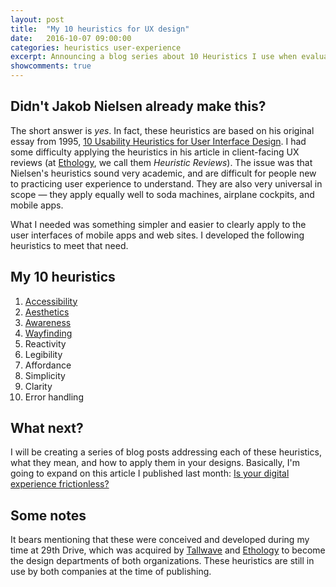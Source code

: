 ```yaml
---
layout: post
title:  "My 10 heuristics for UX design"
date:   2016-10-07 09:00:00
categories: heuristics user-experience
excerpt: Announcing a blog series about 10 Heuristics I use when evaluating UX designs
showcomments: true
---
```


## Didn't Jakob Nielsen already make this?

The short answer is *yes*. In fact, these heuristics are based on his original essay from 1995, [10 Usability Heuristics for User Interface Design](https://www.nngroup.com/articles/ten-usability-heuristics/). I had some difficulty applying the heuristics in his article in client-facing UX reviews (at [Ethology](http://www.ethology.com), we call them _Heuristic Reviews_). The issue was that Nielsen's heuristics sound very academic, and are difficult for people new to practicing user experience to understand. They are also very universal in scope &mdash; they apply equally well to soda machines, airplane cockpits, and mobile apps.

What I needed was something simpler and easier to clearly apply to the user interfaces of mobile apps and web sites. I developed the following heuristics to meet that need.

## My 10 heuristics

1. [Accessibility](/heuristics/user-experience/2016/10/16/heuristic-1-accessibility.html)
2. [Aesthetics](/heuristics/user-experience/2016/10/21/heuristic-2-aesthetics.html)
3. [Awareness](/heuristics/user-experience/awareness/2016/10/30/heuristic-3-awareness.html)
4. [Wayfinding](/heuristics/user-experience/wayfinding/2016/11/9/heuristic-4-wayfinding.html)
5. Reactivity
6. Legibility
7. Affordance
8. Simplicity
9. Clarity
10. Error handling

## What next?

I will be creating a series of blog posts addressing each of these heuristics, what they mean, and how to apply them in your designs. Basically, I'm going to expand on this article I published last month: [Is your digital experience frictionless?](http://www.ethology.com/blog/digital-experience-frictionless/)

## Some notes

It bears mentioning that these were conceived and developed during my time at 29th Drive, which was acquired by [Tallwave](https://www.tallwave.com) and [Ethology](http://www.ethlogy.com) to become the design departments of both organizations. These heuristics are still in use by both companies at the time of publishing.
